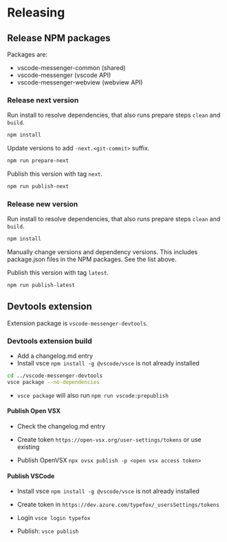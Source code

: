 # Releasing

## Release NPM packages

Packages are:

- vscode-messenger-common (shared)
- vscode-messenger (vscode API)
- vscode-messenger-webview (webview API)

### Release next version

Run install to resolve dependencies, that also runs prepare steps `clean` and `build`.

```bash
npm install
```

Update versions to add `-next.<git-commit>` suffix.

```bash
npm run prepare-next
```

Publish this version with tag `next`.

```bash
npm run publish-next
```

### Release new version

Run install to resolve dependencies, that also runs prepare steps `clean` and `build`.

```bash
npm install
```

Manually change versions and dependency versions. This includes package.json files in the NPM packages. See the list above.

Publish this version with tag `latest`.

```bash
npm run publish-latest
```

## Devtools extension

Extension package is `vscode-messenger-devtools`.

### Devtools extension build

- Add a changelog.md entry
- Install vsce `npm install -g @vscode/vsce` is not already installed

```bash
cd ../vscode-messenger-devtools
vsce package --no-dependencies
```

- `vsce package` will also run `npm run vscode:prepublish`

#### Publish Open VSX

- Check the changelog.md entry

- Create token `https://open-vsx.org/user-settings/tokens` or use existing

- Publish OpenVSX `npx ovsx publish -p <open vsx access token>`

#### Publish VSCode

- Install vsce `npm install -g @vscode/vsce` is not already installed

- Create token in `https://dev.azure.com/typefox/_usersSettings/tokens`

- Login `vsce login typefox`

- Publish: `vsce publish`

